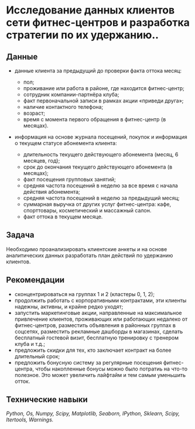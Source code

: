 # Исследование данных клиентов сети фитнес-центров и разработка стратегии по их удержанию..

## Данные

- данные клиента за предыдущий до проверки факта оттока месяц:
  
   - пол;
   - проживание или работа в районе, где находится фитнес-центр;
   - сотрудник компании-партнёра клуба;
   - факт первоначальной записи в рамках акции «приведи друга»;
   - наличие контактного телефона;
   - возраст;
   - время с момента первого обращения в фитнес-центр (в месяцах).
 
- информация на основе журнала посещений, покупок и информация о текущем статусе абонемента клиента:
  
   - длительность текущего действующего абонемента (месяц, 6 месяцев, год);
   - срок до окончания текущего действующего абонемента (в месяцах);
   - факт посещения групповых занятий;
   - средняя частота посещений в неделю за все время с начала действия абонемента;
   - средняя частота посещений в неделю за предыдущий месяц;
   - суммарная выручка от других услуг фитнес-центра: кафе, спорттовары, косметический и массажный салон.
   - факт оттока в текущем месяце.

## Задача

Необходимо проанализировать клиентские анкеты и на основе аналитических данных разработать план действий по удержанию клиентов.

## Рекомендации

 - сконцентрироваться на группах 1 и 2 (кластеры 0, 1, 2);
 - продолжить работать с корпоративными контрактами, эти клиенты надежны, активны, и крайне редко уходят;
 - запустить маркетинговые акции, направленные на максимальное привлечение клиентов, проживающих или работающих недалеко от фитнес-центров, разместить объявления в районных группах в соцсетях, разместить рекламные дашборды в магазинах, сделать бесплатный гостевой визит, бесплатную тренировку с тренером клуба и т.д.;
 - предложить скидки для тех, кто заключает контракт на более длительный срок;
 - предложить бонусную систему за регулярные посещения фитнес-центра, чтобы накопленные бонусы можно было потратиь на что-то полезное. Это может увеличить лайфтайм и тем самым уменьшить отток.
   
## Технические навыки
*Python, Os, Numpy, Scipy, Matplotlib, Seaborn, IPython, Sklearn, Scipy, Itertools, Warnings.*
